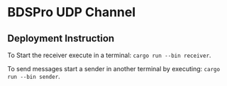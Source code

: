 # BDSPro UDP Channel

## Deployment Instruction
To Start the receiver execute in a terminal: `cargo run --bin receiver`.

To send messages start a sender in another terminal by executing: `cargo run --bin sender`. 

